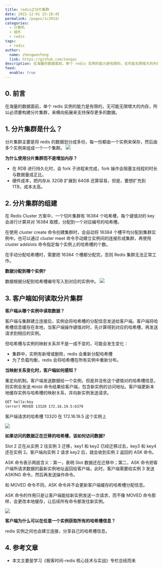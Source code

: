 ```yaml
---
title: redis之分片集群
date: 2022-12-01 15:18:45
permalink: /pages/1c2914/
categories: 
  - 计算机
  - 组件
  - redis
tags: 
  - redis
author: 
  name: zhengwenfeng
  link: https://github.com/tenqaz
description: 在海量的数据面前，单个 redis 实例的能力是有限的，无可能无限增大的内存，所以必须要构建分片集群，来横向拓展来支持保存更多的数据。
feed: 
  enable: true
---
```

## 0. 前言

在海量的数据面前，单个 redis 实例的能力是有限的，无可能无限增大的内存，所以必须要构建分片集群，来横向拓展来支持保存更多的数据。

## 1. 分片集群是什么？

分片集群主要是将 redis 的数据划分成多份，每一份都由一个实例来保存，然后由多个实例来组成一个一个集群。
![](https://gcore.jsdelivr.net/gh/tenqaz/BLOG-CDN@main/20210808133416.png)

**为什么使用分片集群而不是增加内存？**

* 在 RDB 进行持久化时，会 fork 子进程来完成，fork 操作会阻塞主线程的时长与数据量成正比。
* 硬件成本，把内存从 32GB 扩展到 64GB 还算容易，但是，要想扩充到 1TB，成本太高。


## 2. 分片集群的组建

在 Redis Cluster 方案中，一个切片集群有 16384 个哈希槽，每个键值对的 key 会进行计算并对 16384 取模，分配到一个对应编号的哈希槽。

在使用 cluster create 命令创建集群时，会自动将 16384 个槽平均分配到集群实例中。也可以通过 cluster meet 命令手动建立实例间的连接形成集群，再使用 cluster addslots 命令指定每个实例上的哈希槽的个数。

在手动分配哈希槽时，需要把 16384 个槽都分配完，否则 Redis 集群无法正常工作。

**数据分配到哪个实例?**

数据根据分配到哈希槽编号写入到对应的实例中。
![](https://gcore.jsdelivr.net/gh/tenqaz/BLOG-CDN@main/20210808133907.png)


## 3. 客户端如何读取分片集群

**客户端从哪个实例中读取数据？**

客户端与集群建立连接后，实例会将哈希槽的分配信息发送给客户端。客户端将哈希槽信息缓存在本地，当客户端操作键值对时，先计算得到对应的哈希槽，再发送请求到相应的实例。

但哈希槽与实例的映射关系并不是一成不变的，可能会发生变化：

* 集群中，实例有新增或删除，redis 会重新分配哈希槽
* 为了负载均衡，redis 会将哈希槽在所有实例中重新分布。

**当映射关系变化时，客户端如何感知？**

重定向机制。客户端发送数据给一个实例，但是并没有这个键值对的哈希槽信息，则实例会发送 `MOVED` 命令结果给客户端，包含新实例的访问地址。客户端更新本地缓存实例与哈希槽的映射关系，并向新实例发送请求。

```bash
GET hello:key
(error) MOVED 13320 172.16.19.5:6379
```

客户端请求的哈希槽 13320 在 172.16.19.5 这个实例上

![](https://gcore.jsdelivr.net/gh/tenqaz/BLOG-CDN@main/20210808134939.png)


**如果访问的数据正在迁移的哈希槽，该如何访问数据?**

Slot 2 正在从实例 2 往实例 3 迁移，key1 和 key2 已经迁移过去，key3 和 key4 还在实例 2。客户端向实例 2 请求 key2 后，就会收到实例 2 返回的 ASK 命令。

ASK 命令表示两层含义：第一，表明 Slot 数据还在迁移中；第二，ASK 命令把客户端所请求数据的最新实例地址返回给客户端，此时，客户端需要给实例 3 发送 ASKING 命令，然后再发送操作命令。

和 MOVED 命令不同，ASK 命令并不会更新客户端缓存的哈希槽分配信息。

ASK 命令的作用只是让客户端能给新实例发送一次请求，而不像 MOVED 命令那样，会更改本地缓存，让后续所有命令都发往新实例。

![](https://gcore.jsdelivr.net/gh/tenqaz/BLOG-CDN@main/20210808135639.png)

**客户端为什么可以在任意一个实例获取所有的哈希槽信息？**

redis 实例之间也会建立连接，分享自己的哈希槽信息。


## 4. 参考文章

* 本文主要是学习《极客时间-redis 核心技术与实战》专栏总结而来